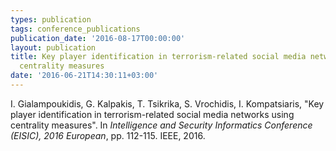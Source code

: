 ```yaml
---
types: publication
tags: conference_publications
publication_date: '2016-08-17T00:00:00'
layout: publication
title: Key player identification in terrorism-related social media networks using
  centrality measures
date: '2016-06-21T14:30:11+03:00'
---
```

<p>I. Gialampoukidis, G. Kalpakis, T. Tsikrika, S. Vrochidis, I. Kompatsiaris, "Key player identification in terrorism-related social media networks using centrality measures". In <em>Intelligence and Security Informatics Conference (EISIC), 2016 European</em>, pp. 112-115. IEEE, 2016.</p>
